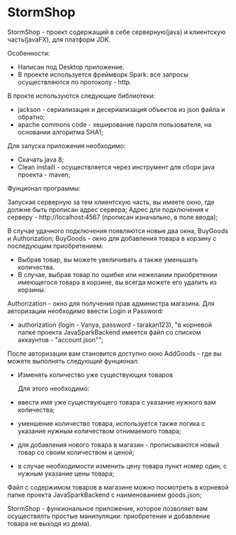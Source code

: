 # StormShop

StormShop - проект содержащий в себе серверную(java) и клиентскую часть(javaFX), для платформ JDK.

Особенности:
- Написан под Desktop приложение.
- В проекте используется фреймворк Spark: все запросы осуществляются по протоколу - http.

В прокте используются следующие библиотеки:
- jackson - сериализация и десериализация объектов из json файла и обратно;
- apache commons code - хеширование пароля пользователя, на основании алгоритма SHA1;

Для запуска приложения необходимо:
- Скачать java 8;
- Clean instaill - осуществляется через инструмент для сбори java проекта - maven;

Фунционал программы:

Запуская серверную за тем клиентскую часть, вы имеете окно, где должне быть прописан адрес сервера;
Адрес для подключения к серверу - http://localhost:4567 (прописан изначально, в поле ввода);

В случае удачного подключения появляются новые два окна, BuyGoods и Authorization;
BuyGoods - окно для добавления товара в корзину c последующим приобретением: 
- Выбрав товар, вы можете увеличивать а также уменьшать количества.
- В случае, выбрав товар по ошибке или нежелании приобретении имеющегося товара в корзине, вы всегда можете его удалить из корзины.
  
Authorization - окно для получения прав администра магазина. Для авторизации необходимо ввести Login и Password:
- authorization (login - Vanya, password - tarakan123), "в корневой папке проекта JavaSparkBackend имеется файл со списком аккаунтов - "account.json""; 

После авторизации вам становится доступно окно AddGoods - где вы можете выполнять следующий фунционал:
- Изменять количество уже существующих товаров 

	Для этого необходимо: 
- ввести имя уже существующего товара с указание нужного вам количества;
- уменшение количество товара, используется также логика с указание нужным количеством отнимаемого товара; 
- для добавления нового товара в магазин - прописываются новый товар со своим количеством и ценой;
- в случае необходимости изменить цену товара пункт номер один, с нужным указание цены товара;

Файл с содержимом товаров в магазине можно посмотреть в корневой папке проекта JavaSparkBackend с наименованием goods.json;

StormShop - функиональное приложение, которое позволяет вам осуществялть простые манипуляции:  приобретение и добавление товара не выходя из дома).
